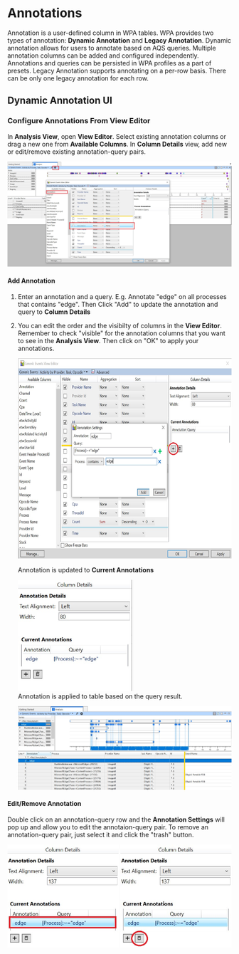 # Annotations

Annotation is a user-defined column in WPA tables. WPA provides two types of annotation: **Dynamic Annotation** and **Legacy Annotation**. Dynamic annotation allows for users to annotate based on AQS queries. Multiple annotation columns can be added and configured independently. Annotations and queries can be persisted in WPA profiles as a part of presets. Legacy Annotation supports annotating on a per-row basis. There can be only one legacy annotation for each row.

## Dynamic Annotation UI
### Configure Annotations From View Editor
In **Analysis View**, open **View Editor**. Select existing annotation columns or drag a new one from **Available Columns**. In **Column Details** view, add new or edit/remove existing annotation-query pairs. 

   <img src="images/wpa-annotation-openvieweditor.jpg" alt="Open View Editor"> 
   
#### Add Annotation
1. Enter an annotation and a query. E.g. Annotate "edge" on all processes that contains "edge". Then Click "Add" to update the annotation and query to **Column Details**

2. You can edit the order and the visibilty of columns in the **View Editor**. Remember to check "visible" for the annotation columns that you want to see in the **Analysis View**. Then click on "OK" to apply your annotations. 
   
   <img src="images/wpa-annotation-addnew.jpg" alt="Add new annotation." height="450"> 
   
   Annotation is updated to **Current Annotations**
   
   <img src="images/wpa-annotation-addnew1.jpg" alt="Column details." height="250"></br>
   Annotation is applied to table based on the query result. 
   
   <img src="images/wpa-annotation-addresult.jpg" alt="Add result.">
   
#### Edit/Remove Annotation
Double click on an annotation-query row and the **Annotation Settings** will pop up and allow you to edit the annotaion-query pair. To remove an annotation-query pair, just select it and click the "trash" button.

   <img src="images/wpa-annotation-edit.jpg" alt="Edit annotation." width="250">     <img src="images/wpa-annotation-remove.jpg" alt="Edit annotation." width="250"> 
   
